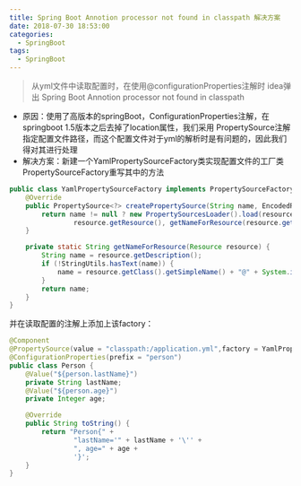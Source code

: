 ```yaml
---
title: Spring Boot Annotion processor not found in classpath 解决方案
date: 2018-07-30 18:53:00
categories:
  - SpringBoot
tags:
  - SpringBoot
---
```


> 从yml文件中读取配置时，在使用@configurationProperties注解时 idea弹出 Spring Boot Annotion processor not found in classpath
- 原因：使用了高版本的springBoot，ConfigurationProperties注解，在springboot 1.5版本之后去掉了location属性，我们采用
  PropertySource注解指定配置文件路径，而这个配置文件对于yml的解析时是有问题的，因此我们得对其进行处理
- 解决方案：新建一个YamlPropertySourceFactory类实现配置文件的工厂类PropertySourceFactory重写其中的方法

```java
public class YamlPropertySourceFactory implements PropertySourceFactory {
    @Override
    public PropertySource<?> createPropertySource(String name, EncodedResource resource) throws IOException {
        return name != null ? new PropertySourcesLoader().load(resource.getResource(), name, null) : new PropertySourcesLoader().load(
                resource.getResource(), getNameForResource(resource.getResource()), null);
    }

    private static String getNameForResource(Resource resource) {
        String name = resource.getDescription();
        if (!StringUtils.hasText(name)) {
            name = resource.getClass().getSimpleName() + "@" + System.identityHashCode(resource);
        }
        return name;
    }
}

```
并在读取配置的注解上添加上该factory：

```java
@Component
@PropertySource(value = "classpath:/application.yml",factory = YamlPropertySourceFactory.class)
@ConfigurationProperties(prefix = "person")
public class Person {
    @Value("${person.lastName}")
    private String lastName;
    @Value("${person.age}")
    private Integer age;

    @Override
    public String toString() {
        return "Person{" +
                "lastName='" + lastName + '\'' +
                ", age=" + age +
                '}';
    }
}
```